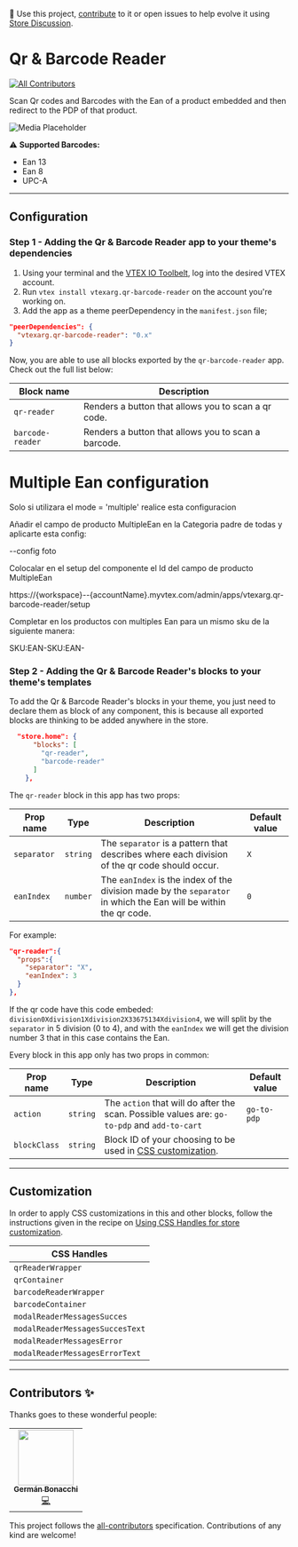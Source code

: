 📢 Use this project, [contribute](https://github.com/vtex-apps/qr-barcode-reader) to it or open issues to help evolve it using [Store Discussion](https://github.com/vtex-apps/store-discussion).

# Qr & Barcode Reader

<!-- DOCS-IGNORE:start -->
<!-- ALL-CONTRIBUTORS-BADGE:START - Do not remove or modify this section -->
[![All Contributors](https://img.shields.io/badge/all_contributors-0-orange.svg?style=flat-square)](#contributors-)
<!-- ALL-CONTRIBUTORS-BADGE:END -->
<!-- DOCS-IGNORE:end -->

Scan Qr codes and Barcodes with the Ean of a product embedded and then redirect to the PDP of that product.

![Media Placeholder](https://user-images.githubusercontent.com/55905671/131380395-e39ce499-2efa-4aaa-9506-f934fe9af8cf.gif)

:warning: **Supported Barcodes:**
- Ean 13
- Ean 8
- UPC-A
---
## Configuration 

### Step 1 - Adding the Qr & Barcode Reader app to your theme's dependencies

1. Using your terminal and the [VTEX IO Toolbelt](https://vtex.io/docs/recipes/development/vtex-io-cli-installment-and-command-reference), log into the desired VTEX account.
2. Run `vtex install vtexarg.qr-barcode-reader` on the account you're working on.
3. Add the app as a theme peerDependency in the `manifest.json` file;
```json
"peerDependencies": {
  "vtexarg.qr-barcode-reader": "0.x"
}
```
Now, you are able to use all blocks exported by the `qr-barcode-reader` app. Check out the full list below:

| Block name     | Description | 
| -------------- | ----------- | 
| `qr-reader` | Renders a button that allows you to scan a qr code. | 
| `barcode-reader` | Renders a button that allows you to scan a barcode. | 


# Multiple Ean configuration

Solo si utilizara el mode = 'multiple' realice esta configuracion

Añadir el campo de producto MultipleEan en la Categoria padre de todas y aplicarte esta config:

--config foto

Colocalar en el setup del componente el Id del campo de producto MultipleEan

https://{workspace}--{accountName}.myvtex.com/admin/apps/vtexarg.qr-barcode-reader/setup

Completar en los productos con multiples Ean para un mismo sku de la siguiente manera:

SKU:EAN-SKU:EAN-

### Step 2 - Adding the Qr & Barcode Reader's blocks to your theme's templates

To add the Qr & Barcode Reader's blocks in your theme, you just need to declare them as block of any component, this is because all exported blocks are thinking to be added anywhere in the store.

```json
  "store.home": {
      "blocks": [
        "qr-reader",
        "barcode-reader"
      ]
    },
```

The `qr-reader` block in this app has two props:

| Prop name          | Type      |  Description | Default value |
| --------------------| ----------|--------------|---------------|
| `separator` | `string` | The `separator` is a pattern that describes where each division of the qr code should occur. |`X`|
| `eanIndex` | `number` | The `eanIndex` is the index of the division made by the `separator` in which the Ean will be within the qr code. |  `0`  |

For example:

```json
"qr-reader":{
  "props":{
    "separator": "X",
    "eanIndex": 3
  }
},
```

If the qr code have this code embeded: `division0Xdivision1Xdivision2X33675134Xdivision4`, we will split by the `separator` in 5 division (0 to 4), and with the `eanIndex` we will get the division number 3 that in this case contains the Ean.

Every block in this app only has two props in common:

| Prop name          | Type      |  Description | Default value |
| --------------------| ----------|--------------|---------------|
|  `action`  |  `string`  |  The `action` that will do after the scan. Possible values are: `go-to-pdp` and `add-to-cart` | `go-to-pdp` |
|  `blockClass`  |  `string`  |  Block  ID  of your choosing to  be  used  in [CSS  customization](https://vtex.io/docs/recipes/style/using-css-handles-for-store-customization#using-the-blockclass-property). | 

---

## Customization

In order to apply CSS customizations in this and other blocks, follow the instructions given in the recipe on [Using CSS Handles for store customization](https://vtex.io/docs/recipes/style/using-css-handles-for-store-customization).

| CSS Handles |
| ----------- | 
| `qrReaderWrapper` | 
| `qrContainer` | 
| `barcodeReaderWrapper` | 
| `barcodeContainer` | 
| `modalReaderMessagesSucces` | 
| `modalReaderMessagesSuccesText` | 
| `modalReaderMessagesError` | 
| `modalReaderMessagesErrorText` | 

---
<!-- DOCS-IGNORE:start -->

## Contributors ✨

Thanks goes to these wonderful people:
<table>
  <tr>
    <td align="center"><a href="https://github.com/germanBonacchi"><img src="https://avatars.githubusercontent.com/u/55905671?v=4" width="100px;" alt=""/><br /><sub><b>Germán Bonacchi</b></sub></a><br /><a href="https://github.com/vtex-apps/quantity-on-cart/commits?author=germanBonacchi" title="Code">💻</a></td>
  </tr>
</table>
<!-- ALL-CONTRIBUTORS-LIST:START - Do not remove or modify this section -->
<!-- prettier-ignore-start -->
<!-- markdownlint-disable -->
<!-- markdownlint-enable -->
<!-- prettier-ignore-end -->
<!-- ALL-CONTRIBUTORS-LIST:END -->

This project follows the [all-contributors](https://github.com/all-contributors/all-contributors) specification. Contributions of any kind are welcome!

<!-- DOCS-IGNORE:end -->